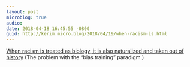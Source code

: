 ```yaml
---
layout: post
microblog: true
audio: 
date: 2018-04-18 16:45:55 -0800
guid: http://kerim.micro.blog/2018/04/19/when-racism-is.html
---
```

[When racism is treated as biology, it is also naturalized and taken out of history](https://www.centerforhealthjournalism.org/2018/04/03/treating-racism-biology-problem-totally-ignores-real-forces-perpetuating-it) (The problem with the “bias training” paradigm.)
